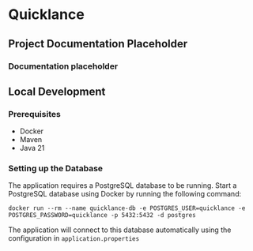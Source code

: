 # Quicklance

## Project Documentation Placeholder

### Documentation placeholder

## Local Development

### Prerequisites

- Docker
- Maven
- Java 21

### Setting up the Database

The application requires a PostgreSQL database to be running. Start a PostgreSQL database using Docker by running the following command:

```shell
docker run --rm --name quicklance-db -e POSTGRES_USER=quicklance -e POSTGRES_PASSWORD=quicklance -p 5432:5432 -d postgres
```

The application will connect to this database automatically using the configuration in `application.properties`